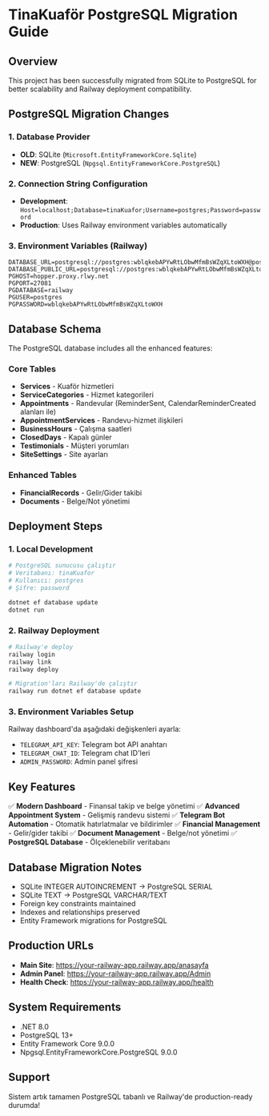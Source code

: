 # TinaKuaför PostgreSQL Migration Guide

## Overview
This project has been successfully migrated from SQLite to PostgreSQL for better scalability and Railway deployment compatibility.

## PostgreSQL Migration Changes

### 1. Database Provider
- **OLD**: SQLite (`Microsoft.EntityFrameworkCore.Sqlite`)
- **NEW**: PostgreSQL (`Npgsql.EntityFrameworkCore.PostgreSQL`)

### 2. Connection String Configuration
- **Development**: `Host=localhost;Database=tinaKuafor;Username=postgres;Password=password`
- **Production**: Uses Railway environment variables automatically

### 3. Environment Variables (Railway)
```
DATABASE_URL=postgresql://postgres:wblqkebAPYwRtLObwMfmBsWZqXLtoWXH@postgres.railway.internal:5432/railway
DATABASE_PUBLIC_URL=postgresql://postgres:wblqkebAPYwRtLObwMfmBsWZqXLtoWXH@hopper.proxy.rlwy.net:27081/railway
PGHOST=hopper.proxy.rlwy.net
PGPORT=27081
PGDATABASE=railway
PGUSER=postgres
PGPASSWORD=wblqkebAPYwRtLObwMfmBsWZqXLtoWXH
```

## Database Schema
The PostgreSQL database includes all the enhanced features:

### Core Tables
- **Services** - Kuaför hizmetleri
- **ServiceCategories** - Hizmet kategorileri
- **Appointments** - Randevular (ReminderSent, CalendarReminderCreated alanları ile)
- **AppointmentServices** - Randevu-hizmet ilişkileri
- **BusinessHours** - Çalışma saatleri
- **ClosedDays** - Kapalı günler
- **Testimonials** - Müşteri yorumları
- **SiteSettings** - Site ayarları

### Enhanced Tables
- **FinancialRecords** - Gelir/Gider takibi
- **Documents** - Belge/Not yönetimi

## Deployment Steps

### 1. Local Development
```bash
# PostgreSQL sunucusu çalıştır
# Veritabanı: tinaKuafor
# Kullanıcı: postgres
# Şifre: password

dotnet ef database update
dotnet run
```

### 2. Railway Deployment
```bash
# Railway'e deploy
railway login
railway link
railway deploy

# Migration'ları Railway'de çalıştır
railway run dotnet ef database update
```

### 3. Environment Variables Setup
Railway dashboard'da aşağıdaki değişkenleri ayarla:
- `TELEGRAM_API_KEY`: Telegram bot API anahtarı
- `TELEGRAM_CHAT_ID`: Telegram chat ID'leri
- `ADMIN_PASSWORD`: Admin panel şifresi

## Key Features
✅ **Modern Dashboard** - Finansal takip ve belge yönetimi
✅ **Advanced Appointment System** - Gelişmiş randevu sistemi
✅ **Telegram Bot Automation** - Otomatik hatırlatmalar ve bildirimler
✅ **Financial Management** - Gelir/gider takibi
✅ **Document Management** - Belge/not yönetimi
✅ **PostgreSQL Database** - Ölçeklenebilir veritabanı

## Database Migration Notes
- SQLite INTEGER AUTOINCREMENT → PostgreSQL SERIAL
- SQLite TEXT → PostgreSQL VARCHAR/TEXT
- Foreign key constraints maintained
- Indexes and relationships preserved
- Entity Framework migrations for PostgreSQL

## Production URLs
- **Main Site**: https://your-railway-app.railway.app/anasayfa
- **Admin Panel**: https://your-railway-app.railway.app/Admin
- **Health Check**: https://your-railway-app.railway.app/health

## System Requirements
- .NET 8.0
- PostgreSQL 13+
- Entity Framework Core 9.0.0
- Npgsql.EntityFrameworkCore.PostgreSQL 9.0.0

## Support
Sistem artık tamamen PostgreSQL tabanlı ve Railway'de production-ready durumda! 